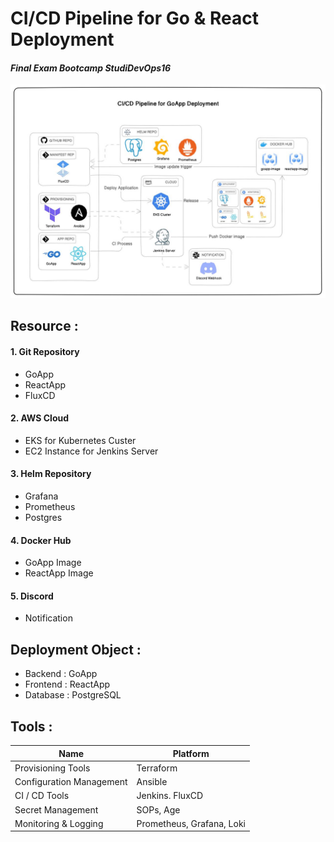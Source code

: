 # CI/CD Pipeline for Go & React Deployment
#### _Final Exam Bootcamp StudiDevOps16_
![img.png](diagram.png)

## Resource :
#### 1. Git Repository
- GoApp
- ReactApp
- FluxCD

#### 2. AWS Cloud
- EKS for Kubernetes Custer
- EC2 Instance for Jenkins Server

#### 3. Helm Repository
- Grafana
- Prometheus
- Postgres

#### 4. Docker Hub
- GoApp Image
- ReactApp Image

#### 5. Discord
- Notification

## Deployment Object :
- Backend : GoApp
- Frontend : ReactApp
- Database : PostgreSQL

## Tools :
| Name                     | Platform  |
|--------------------------| --------- |
| Provisioning Tools       | Terraform |
| Configuration Management | Ansible |
| CI / CD Tools | Jenkins. FluxCD |
| Secret Management | SOPs, Age |
| Monitoring & Logging | Prometheus, Grafana, Loki |

